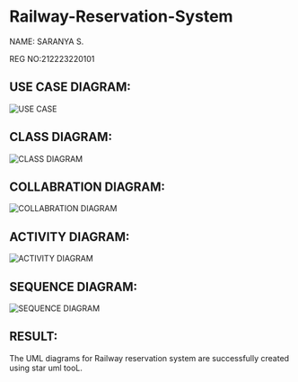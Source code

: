 # Railway-Reservation-System

NAME: SARANYA S.

REG NO:212223220101

## USE CASE DIAGRAM:
![USE CASE](https://github.com/user-attachments/assets/4c845925-8171-4663-8ab7-6b567d274b7e)

## CLASS DIAGRAM:
![CLASS DIAGRAM](https://github.com/user-attachments/assets/3fa87652-26ee-4dcd-8fa9-67e827a791a1)

## COLLABRATION DIAGRAM:
![COLLABRATION DIAGRAM](https://github.com/user-attachments/assets/8bedae1b-c87a-4ff0-a057-2ff1c736ca29)

## ACTIVITY DIAGRAM:
![ACTIVITY DIAGRAM](https://github.com/user-attachments/assets/ff1dc607-1316-40fd-8e34-7867d2ef1623)

## SEQUENCE DIAGRAM:
![SEQUENCE DIAGRAM](https://github.com/user-attachments/assets/a33f18cf-3970-49a1-a19a-21036740298c)

## RESULT:

The UML diagrams for Railway reservation system are successfully created using star uml tooL.

